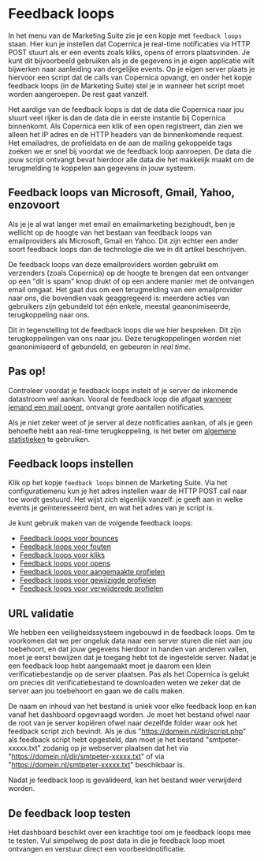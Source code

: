 # Feedback loops

In het menu van de Marketing Suite zie je een kopje met `feedback loops` staan.
Hier kun je instellen dat Copernica je real-time notificaties via HTTP POST
stuurt als er een events zoals kliks, opens of errors plaatsvinden. Je kunt dit 
bijvoorbeeld gebruiken als je de gegevens in je eigen applicatie wilt bijwerken
naar aanleiding van dergelijke events. Op je eigen server plaats je hiervoor 
een script dat de calls van Copernica opvangt, en onder het kopje feedback loops
(in de Marketing Suite) stel je in wanneer het script moet worden aangeroepen. 
De rest gaat vanzelf.

Het aardige van de feedback loops is dat de data die Copernica naar jou
stuurt veel rijker is dan de data die in eerste instantie bij Copernica 
binnenkomt. Als Copernica een klik of een open registreert, dan zien we alleen
het IP adres en de HTTP headers van de binnenkomende request. Het emailadres, 
de profieldata en de aan de mailing gekoppelde tags zoeken we er snel bij
voordat we de feedback loop aanroepen. De data die jouw script ontvangt bevat
hierdoor alle data die het makkelijk maakt om de terugmelding te koppelen
aan gegevens in jouw systeem.


## Feedback loops van Microsoft, Gmail, Yahoo, enzovoort

Als je je al wat langer met email en emailmarketing bezighoudt, ben je wellicht
op de hoogte van het bestaan van feedback loops van emailproviders als
Microsoft, Gmail en Yahoo. Dit zijn echter een ander soort feedback loops dan
de technologie die we in dit artikel beschrijven.

De feedback loops van deze emailproviders worden gebruikt om verzenders (zoals
Copernica) op de hoogte te brengen dat een ontvanger op een "dit is spam" knop
drukt of op een andere manier met de ontvangen email omgaat. Het gaat dus om 
een terugmelding van een emailprovider naar ons, die bovendien vaak 
geaggregeerd is: meerdere acties van gebruikers zijn gebundeld tot één enkele, 
meestal geanonimiseerde, terugkoppeling naar ons.

Dit in tegenstelling tot de feedback loops die we hier bespreken. Dit zijn 
terugkoppelingen van ons naar jou. Deze terugkoppelingen worden niet 
geanonimiseerd of gebundeld, en gebeuren in *real time*.


## Pas op!

Controleer voordat je feedback loops instelt of je server de inkomende datastroom 
wel aankan. Vooral de feedback loop die afgaat [wanneer iemand een mail opent](feedback-opens),
ontvangt grote aantallen notificaties.

Als je niet zeker weet of je server al deze notificaties aankan,
of als je geen behoefte hebt aan real-time terugkoppeling,
is het beter om [algemene statistieken](statistics) te gebruiken.


## Feedback loops instellen

Klik op het kopje `feedback loops` binnen de Marketing Suite. Via het 
configuratiemenu kun je het adres instellen waar de HTTP POST call naar
toe wordt gestuurd. Het wijst zich eigenlijk vanzelf: je geeft aan in 
welke events je geïnteresseerd bent, en wat het adres van je script is.

Je kunt gebruik maken van de volgende feedback loops:
* [Feedback loops voor bounces](feedback-bounces)
* [Feedback loops voor fouten](feedback-failures)
* [Feedback loops voor kliks](feedback-clicks)
* [Feedback loops voor opens](feedback-opens)
* [Feedback loops voor aangemaakte profielen](feedback-creates)
* [Feedback loops voor gewijzigde profielen](feedback-updates)
* [Feedback loops voor verwijderede profielen](feedback-deletes)


## URL validatie

We hebben een veiligheidssysteem ingebouwd in de feedback loops. Om te 
voorkomen dat we per ongeluk data naar een server sturen die niet aan jou
toebehoort, en dat jouw gegevens hierdoor in handen van anderen vallen, moet 
je eerst bewijzen dat je toegang hebt tot de ingestelde server. Nadat je een 
feedback loop hebt aangemaakt moet je daarom een klein verificatiebestandje
op de server plaatsen. Pas als het Copernica is gelukt om precies dit
verificatiebestand te downloaden weten we zeker dat de server aan jou 
toebehoort en gaan we de calls maken.

De naam en inhoud van het bestand is uniek voor elke feedback loop en kan
vanaf het dashboard opgevraagd worden. Je moet het bestand ofwel naar de root
van je server kopiëren ofwel naar dezelfde folder waar ook het feedback script
zich bevindt.
Als je dus "https://domein.nl/dir/script.php" als feedback script hebt opgesteld,
dan moet je het bestand "smtpeter-xxxxx.txt" zodanig op je webserver plaatsen
dat het via "https://domein.nl/dir/smtpeter-xxxxx.txt"
of via "https://domein.nl/smtpeter-xxxxx.txt" beschikbaar is.

Nadat je feedback loop is gevalideerd, kan het bestand weer verwijderd worden.


## De feedback loop testen

Het dashboard beschikt over een krachtige tool om je feedback loops mee te testen.
Vul simpelweg de post data in die je feedback loop moet ontvangen en verstuur direct een voorbeeldnotificatie.
